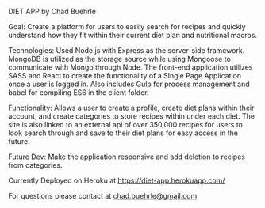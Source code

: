 DIET APP by Chad Buehrle

Goal: Create a platform for users to easily search for recipes and quickly understand how they fit within their current diet plan and nutritional macros.

Technologies: Used Node.js with Express as the server-side framework. MongoDB is utilized as the storage source while using Mongoose to communicate with Mongo through Node. The front-end application utilizes SASS and React to create the functionality of a Single Page Application once a user is logged in. Also includes Gulp for process management and babel for compiling ES6 in the client folder.

Functionality: Allows a user to create a profile, create diet plans within their account, and create categories to store recipes within under each diet. The site is also linked to an external api of over 350,000 recipes for users to look search through and save to their diet plans for easy access in the future.

Future Dev: Make the application responsive and add deletion to recipes from categories.

Currently Deployed on Heroku at https://diet-app.herokuapp.com/

For questions please contact at chad.buehrle@gmail.com
